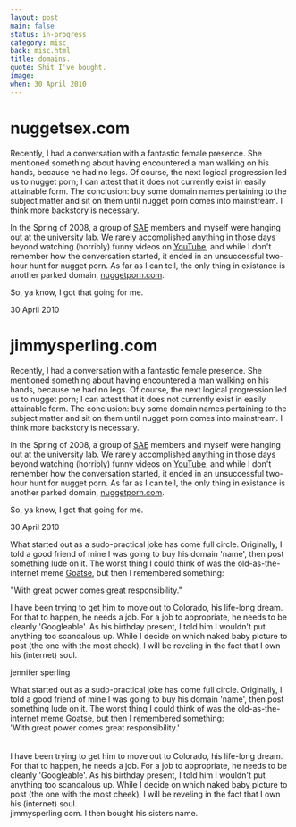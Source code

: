 ```yaml
---
layout: post
main: false
status: in-progress
category: misc
back: misc.html
title: domains.
quote: Shit I've bought.
image:
when: 30 April 2010
---  
```


<h1>nuggetsex.com</h1>
Recently, I had a conversation with a fantastic female presence.  She mentioned something about having encountered a man walking on his hands, because he had no legs. Of course, the next logical progression led us to nugget porn; I can attest that it does not currently exist in easily attainable form.  The conclusion: buy some domain names pertaining to the subject matter and sit on them until nugget porn comes into mainstream.  I think more backstory is necessary.

In the Spring of 2008, a group of <a href="">SAE</a> members and myself were hanging out at the university lab. We rarely accomplished anything in those days beyond watching (horribly) funny videos on <a href="http://www.youtube">YouTube</a>, and while I don't remember how the conversation started, it ended in an unsuccessful two-hour hunt for nugget porn.  As far as I can tell, the only thing in existance is another parked domain, <a href="http://www.nuggetporn.com">nuggetporn.com</a>.

So, ya know, I got that going for me. 

30 April 2010

<h1>jimmysperling.com</h1>
Recently, I had a conversation with a fantastic female presence.  She mentioned something about having encountered a man walking on his hands, because he had no legs. Of course, the next logical progression led us to nugget porn; I can attest that it does not currently exist in easily attainable form.  The conclusion: buy some domain names pertaining to the subject matter and sit on them until nugget porn comes into mainstream.  I think more backstory is necessary.

In the Spring of 2008, a group of <a href="">SAE</a> members and myself were hanging out at the university lab. We rarely accomplished anything in those days beyond watching (horribly) funny videos on <a href="http://www.youtube">YouTube</a>, and while I don't remember how the conversation started, it ended in an unsuccessful two-hour hunt for nugget porn.  As far as I can tell, the only thing in existance is another parked domain, <a href="http://www.nuggetporn.com">nuggetporn.com</a>.

So, ya know, I got that going for me.  

30 April 2010


What started out as a sudo-practical joke has come full circle.  Originally, I told a good friend of mine I was going to buy his domain 'name', then post something lude on it.  The worst thing I could think of was the old-as-the-internet meme <a href="http://en.wikipedia.org/wiki/Goatse.cx">Goatse</a>, but then I remembered something:

"With great power comes great responsibility."

I have been trying to get him to move out to Colorado, his life-long dream.  For that to happen, he needs a job.  For a job to appropriate, he needs to be cleanly 'Googleable'.  As his birthday present, I told him I wouldn't put anything too scandalous up.  While I decide on which naked baby picture to post (the one with the most cheek), I will be reveling in the fact that I own his (internet) soul.

jennifer sperling

What started out as a sudo-practical joke has come full circle. Originally, I told a good friend of mine I was going to buy his domain 'name', then post something lude on it. The worst thing I could think of was the old-as-the-internet meme Goatse, but then I remembered something:<br/>'With great power comes great responsibility.'<br/><br/><br/>I have been trying to get him to move out to Colorado, his life-long dream. For that to happen, he needs a job. For a job to appropriate, he needs to be cleanly 'Googleable'. As his birthday present, I told him I wouldn't put anything too scandalous up. While I decide on which naked baby picture to post (the one with the most cheek), I will be reveling in the fact that I own his (internet) soul.<br/>jimmysperling.com. I then bought his sisters name.